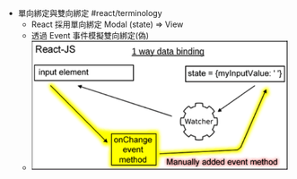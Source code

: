- 單向綁定與雙向綁定 #react/terminology
	- React 採用單向綁定 Modal (state) => View
	- 透過 Event 事件模擬雙向綁定(偽)
	- ![image.png](../assets/image_1666062577302_0.png)